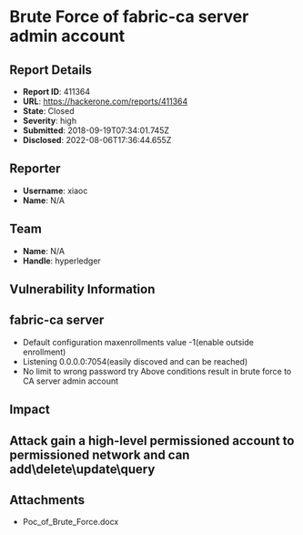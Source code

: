 # Brute Force of fabric-ca server admin account

## Report Details
- **Report ID**: 411364
- **URL**: https://hackerone.com/reports/411364
- **State**: Closed
- **Severity**: high
- **Submitted**: 2018-09-19T07:34:01.745Z
- **Disclosed**: 2022-08-06T17:36:44.655Z

## Reporter
- **Username**: xiaoc
- **Name**: N/A

## Team
- **Name**: N/A
- **Handle**: hyperledger

## Vulnerability Information
## fabric-ca server
- Default configuration maxenrollments value -1(enable outside enrollment)
- Listening 0.0.0.0:7054(easily discoved and can be reached)
- No limit to wrong password try
Above conditions result in brute force to CA server admin account

## Impact

## Attack gain a high-level permissioned account to permissioned network and can add\delete\update\query

## Attachments
- Poc_of_Brute_Force.docx
